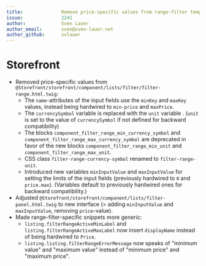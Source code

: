 ```yaml
---
title:              Remove price-specific values from range-filter template     # Required
issue:              2241
author:             Sven Lauer
author_email:       sven@sven-lauer.net
author_github:      svlauer
---
```

# Storefront
* Removed price-specific values from `@Storefront/storefront/component/lists/filter/filter-range.html.twig`:
   * The `name`-attributes of the input fields use the `minKey` and `maxKey` values, instead being hardwired to `min-price` and `maxPrice`.
   * The `currencySymbol` variable is replaced with the `unit` variable .
   (`unit` is set to the value of `currencySymbol` if not defined for backward compatibility)
   * The blocks `component_filter_range_min_currency_symbol` and `component_filter_range_max_currency_symbol` are deprecated in favor of the new blocks `component_filter_range_min_unit` and `component_filter_range_max_unit`.
   * CSS class `filter-range-currency-symbol` renamed to `filter-range-unit`.
   * Introduced new variables `minInputValue` and `maxInputValue` for setting the limits of the input fields (previously hardwired to `0` and `price.max`).
   (Variables default to previously hardwired ones for backward compatibility.)
* Adjusted `@Storefront/storefront/component/lists/filter-panel.html.twig` to new interface (= adding `minInputValue` and `maxInputValue`, removing `price`-value).
* Made range-filter-specific snippets more generic:
  * `listing.filterRangeActiveMinLabel` and `listing.filterRangeActiveMaxLabel` now insert `displayName` instead of being hardwired to `Price`.
  * `listing.listing.filterRangeErrorMessage` now speaks of "minimum value" and "maximum value" instead of "minimum price" and "maximum price".